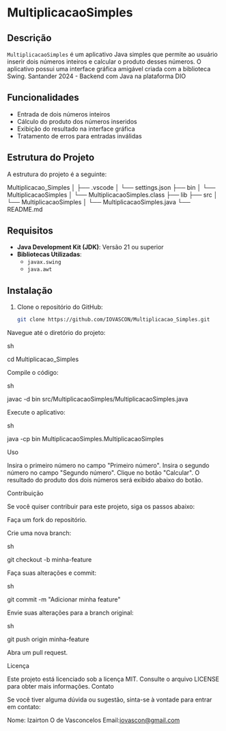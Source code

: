 # MultiplicacaoSimples

## Descrição

`MultiplicacaoSimples` é um aplicativo Java simples que permite ao usuário inserir dois números inteiros e calcular o produto desses números. O aplicativo possui uma interface gráfica amigável criada com a biblioteca Swing. Santander 2024 - Backend com Java na plataforma DIO

## Funcionalidades

- Entrada de dois números inteiros
- Cálculo do produto dos números inseridos
- Exibição do resultado na interface gráfica
- Tratamento de erros para entradas inválidas

## Estrutura do Projeto

A estrutura do projeto é a seguinte:

Multiplicacao_Simples
│
├── .vscode
│ └── settings.json
├── bin
│ └── MultiplicacaoSimples
│ └── MultiplicacaoSimples.class
├── lib
├── src
│ └── MultiplicacaoSimples
│ └── MultiplicacaoSimples.java
└── README.md


## Requisitos

- **Java Development Kit (JDK)**: Versão 21 ou superior
- **Bibliotecas Utilizadas**:
  - `javax.swing`
  - `java.awt`

## Instalação

1. Clone o repositório do GitHub:

   ```sh
   git clone https://github.com/IOVASCON/Multiplicacao_Simples.git

Navegue até o diretório do projeto:

sh

cd Multiplicacao_Simples

Compile o código:

sh

javac -d bin src/MultiplicacaoSimples/MultiplicacaoSimples.java

Execute o aplicativo:

sh

java -cp bin MultiplicacaoSimples.MultiplicacaoSimples

Uso

Insira o primeiro número no campo "Primeiro número".
    Insira o segundo número no campo "Segundo número".
    Clique no botão "Calcular".
    O resultado do produto dos dois números será exibido abaixo do botão.

Contribuição

Se você quiser contribuir para este projeto, siga os passos abaixo:

Faça um fork do repositório.

Crie uma nova branch:

sh

git checkout -b minha-feature

Faça suas alterações e commit:

sh

git commit -m "Adicionar minha feature"

Envie suas alterações para a branch original:

sh

git push origin minha-feature

Abra um pull request.

Licença

Este projeto está licenciado sob a licença MIT. Consulte o arquivo LICENSE para obter mais informações.
Contato

Se você tiver alguma dúvida ou sugestão, sinta-se à vontade para entrar em contato:

Nome: Izairton O de Vasconcelos
Email:iovascon@gmail.com

